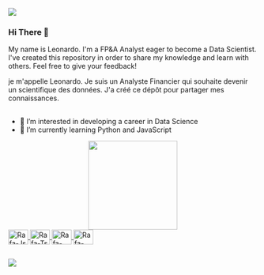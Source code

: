 ![](https://komarev.com/ghpvc/?username=LeonardoTerra)
### Hi There 👋
My name is Leonardo. I'm a FP&A Analyst eager to become a Data Scientist. I've created this repository in order to share my knowledge and learn with others. Feel free to give your feedback!

je m'appelle Leonardo. Je suis un Analyste Financier qui souhaite devenir un scientifique des données. J'a créé ce dépôt pour partager mes connaissances.
##

- 👀 I’m interested in developing a career in Data Science
- 🌱 I’m currently learning Python and JavaScript

<div align="center">
  <a href="https://github.com/LeonardoTerra">
  <!---img height="180em" src="https://github-readme-stats.vercel.app/api?username=LeonardoTerra&show_icons=true&theme=swift&include_all_commits=true&count_private=true"/-->
  <img height="180em" src="https://github-readme-stats.vercel.app/api/top-langs/?username=LeonardoTerra&layout=compact&langs_count=7&theme=react"/>
</div>

<div style="display: inline_block">
  <img align="center" alt="Rafa-Js" height="30" width="40" src="https://cdn.jsdelivr.net/gh/devicons/devicon/icons/python/python-original.svg">
  <img align="center" alt="Rafa-Ts" height="30" width="40" src="https://cdn.jsdelivr.net/gh/devicons/devicon/icons/javascript/javascript-original.svg">
  <img align="center" alt="Rafa-HTML" height="30" width="40" src="https://cdn.jsdelivr.net/gh/devicons/devicon/icons/html5/html5-original.svg">
  <img align="center" alt="Rafa-CSS" height="30" width="40" src="https://cdn.jsdelivr.net/gh/devicons/devicon/icons/css3/css3-original.svg">
</div>

##
<div>
  <a href="https://www.linkedin.com/in/leonardo-terra-97b592124/" target="_blank"><img src="https://img.shields.io/badge/LinkedIn-0077B5?style=for-the-badge&logo=linkedin&logoColor=white"></a>
</div>
<!---
LeonardoTerra/LeonardoTerra is a ✨ special ✨ repository because its `README.md` (this file) appears on your GitHub profile.
You can click the Preview link to take a look at your changes.
--->
